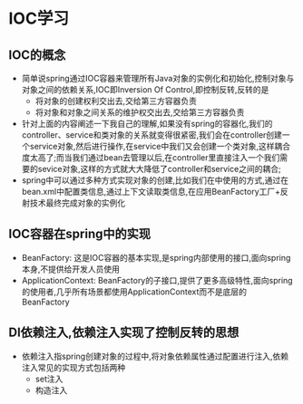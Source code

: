 # IOC学习
  
  ## IOC的概念
  - 简单说spring通过IOC容器来管理所有Java对象的实例化和初始化,控制对象与对象之间的依赖关系,IOC即Inversion Of Control,即控制反转,反转的是
    - 将对象的创建权利交出去,交给第三方容器负责
    - 将对象和对象之间关系的维护权交出去,交给第三方容器负责
  - 针对上面的内容阐述一下我自己的理解,如果没有spring的容器化,我们的controller、service和类对象的关系就变得很紧密,我们会在controller创建一
  个service对象,然后进行操作,在service中我们又会创建一个类对象,这样耦合度太高了;而当我们通过bean去管理以后,在controller里直接注入一个我们需
  要的sevice对象,这样的方式就大大降低了controller和service之间的耦合;
  - spring中可以通过多种方式实现对象的创建,比如我们在[](/spring6_simple_demo/src/main/java/com/kul/test/TestUser.java)中使用的方式,通过在
  bean.xml中配置类信息,通过上下文读取类信息,在应用BeanFactory工厂+反射技术最终完成对象的实例化

  ## IOC容器在spring中的实现
  - BeanFactory: 这是IOC容器的基本实现,是spring内部使用的接口,面向spring本身,不提供给开发人员使用
  - ApplicationContext: BeanFactory的子接口,提供了更多高级特性,面向spring的使用者,几乎所有场景都使用ApplicationContext而不是底层的
  BeanFactory


  ## DI依赖注入,依赖注入实现了控制反转的思想
  - 依赖注入指spring创建对象的过程中,将对象依赖属性通过配置进行注入,依赖注入常见的实现方式包括两种
    - set注入
    - 构造注入

  
  